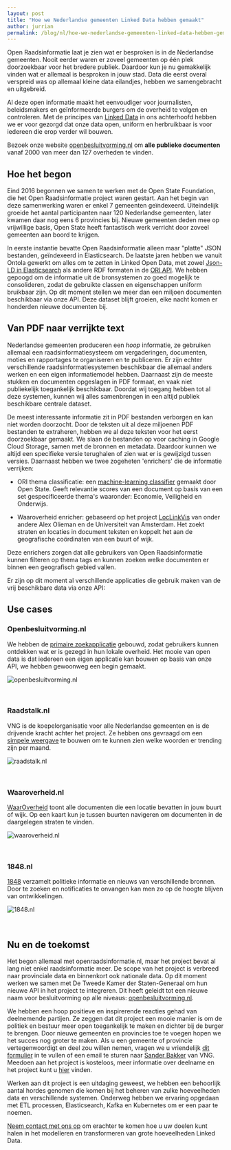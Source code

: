 ```yaml
---
layout: post
title: "Hoe we Nederlandse gemeenten Linked Data hebben gemaakt"
author: jurrian
permalink: /blog/nl/hoe-we-nederlandse-gemeenten-linked-data-hebben-gemaakt/
---
```


Open Raadsinformatie laat je zien wat er besproken is in de Nederlandse gemeenten.
Nooit eerder waren er zoveel gemeenten op één plek doorzoekbaar voor het bredere publiek.
Daardoor kun je nu gemakkelijk vinden wat er allemaal is besproken in jouw stad.
Data die eerst overal verspreid was op allemaal kleine data eilandjes, hebben we samengebracht en uitgebreid.

Al deze open informatie maakt het eenvoudiger voor journalisten, beleidsmakers en geïnformeerde burgers om de overheid te volgen en controleren.
Met de principes van [Linked Data](/what-is-linked-data/) in ons achterhoofd hebben we er voor gezorgd dat onze data open, uniform en herbruikbaar is voor iedereen die erop verder wil bouwen.

Bezoek onze website [openbesluitvorming.nl](https://openbesluitvorming.nl) om **alle publieke documenten** vanaf 2000 van meer dan 127 overheden te vinden.

## Hoe het begon
Eind 2016 begonnen we samen te werken met de Open State Foundation, die het Open Raadsinformatie project waren gestart.
Aan het begin van deze samenwerking waren er enkel 7 gemeenten geïndexeerd.
Uiteindelijk groeide het aantal participanten naar 120 Nederlandse gemeenten, later kwamen daar nog eens 6 provincies bij.
Nieuwe gemeenten deden mee op vrijwillige basis, Open State heeft fantastisch werk verricht door zoveel gemeenten aan boord te krijgen.

In eerste instantie bevatte Open Raadsinformatie alleen maar "platte" JSON bestanden, geïndexeerd in Elasticsearch.
De laatste jaren hebben we vanuit Ontola gewerkt om alles om te zetten in Linked Open Data, met zowel [Json-LD in Elasticsearch](https://api.openraadsinformatie.nl/v1/elastic/_search) als andere RDF formaten in de [ORI API](https://id.openraadsinformatie.nl/).
We hebben gepoogd om de informatie uit de bronsystemen zo goed mogelijk te consolideren, zodat de gebruikte classen en eigenschappen uniform bruikbaar zijn.
Op dit moment stellen we meer dan een miljoen documenten beschikbaar via onze API.
Deze dataset blijft groeien, elke nacht komen er honderden nieuwe documenten bij.

## Van PDF naar verrijkte text
Nederlandse gemeenten produceren een *hoop* informatie, ze gebruiken allemaal een raadsinformatiesysteem om vergaderingen, documenten, moties en rapportages te organiseren en te publiceren.
Er zijn echter verschillende raadsinformatiesystemen beschikbaar die allemaal anders werken en een eigen informatiemodel hebben.
Daarnaast zijn de meeste stukken en documenten opgeslagen in PDF formaat, en vaak niet publiekelijk toegankelijk beschikbaar.
Doordat wij toegang hebben tot al deze systemen, kunnen wij alles samenbrengen in een altijd publiek beschikbare centrale dataset.

De meest interessante informatie zit in PDF bestanden verborgen en kan niet worden doorzocht.
Door de teksten uit al deze miljoenen PDF bestanden te extraheren, hebben we al deze teksten voor het eerst doorzoekbaar gemaakt.
We slaan de bestanden op voor caching in Google Cloud Storage, samen met de bronnen en metadata.
Daardoor kunnen we altijd een specifieke versie terughalen of zien wat er is gewijzigd tussen versies.
Daarnaast hebben we twee zogeheten 'enrichers' die de informatie verrijken:

- ORI thema classificatie: een [machine-learning classifier](https://github.com/openstate/ori-theme-classifier) gemaakt door Open State.
Geeft relevantie scores van een document op basis van een set gespecificeerde thema's waaronder: Economie, Veiligheid en Onderwijs.

- Waaroverheid enricher: gebaseerd op het project [LocLinkVis](https://bitbucket.org/aolieman/loclinkvis/) van onder andere Alex Olieman en de Universiteit van Amsterdam.
Het zoekt straten en locaties in document teksten en koppelt het aan de geografische coördinaten van een buurt of wijk.

Deze enrichers zorgen dat alle gebruikers van Open Raadsinformatie kunnen filteren op thema tags en kunnen zoeken welke documenten er binnen een geografisch gebied vallen.

Er zijn op dit moment al verschillende applicaties die gebruik maken van de vrij beschikbare data via onze API:

## Use cases

### Openbesluitvorming.nl
We hebben de [primaire zoekapplicatie](https://openbesluitvorming.nl) gebouwd, zodat gebruikers kunnen ontdekken wat er is gezegd in hun lokale overheid.
Het mooie van open data is dat iedereen een eigen applicatie kan bouwen op basis van onze API, we hebben gewoonweg een begin gemaakt.

![openbesluitvorming.nl](/img/posts/ori/zoek-openraadsinformatie.jpg "openbesluitvorming.nl")

&nbsp;

### Raadstalk.nl
VNG is de koepelorganisatie voor alle Nederlandse gemeenten en is de drijvende kracht achter het project.
Ze hebben ons gevraagd om een [simpele weergave](https://raadstalk.nl) te bouwen om te kunnen zien welke woorden er trending zijn per maand.

![raadstalk.nl](/img/posts/ori/raadstalk.jpg "Raadstalk.nl")

&nbsp;

### Waaroverheid.nl
[WaarOverheid](https://waaroverheid.nl) toont alle documenten die een locatie bevatten in jouw buurt of wijk.
Op een kaart kun je tussen buurten navigeren om documenten in de daargelegen straten te vinden.

![waaroverheid.nl](/img/posts/ori/waaroverheid.jpg "Waaroverheid.nl")

&nbsp;

### 1848.nl
[1848](https://1848.nl) verzamelt politieke informatie en nieuws van verschillende bronnen.
Door te zoeken en notificaties te onvangen kan men zo op de hoogte blijven van ontwikkelingen.

![1848.nl](/img/posts/ori/1848.jpg "1848.nl")

&nbsp;

## Nu en de toekomst

Het begon allemaal met openraadsinformatie.nl, maar het project bevat al lang niet enkel raadsinformatie meer.
De scope van het project is verbreed naar provinciale data en binnenkort ook nationale data.
Op dit moment werken we samen met De Tweede Kamer der Staten-Generaal om hun nieuwe API in het project te integreren.
Dit heeft geleidt tot een nieuwe naam voor besluitvorming op alle niveaus: [openbesluitvorming.nl](https://openbesluitvorming.nl).

We hebben een hoop positieve en inspirerende reacties gehad van deelnemende partijen.
Ze zeggen dat dit project een mooie manier is om de politiek en bestuur meer open toegankelijk te maken en dichter bij de burger te brengen.
Door nieuwe gemeenten en provincies toe te voegen hopen we het succes nog groter te maken.
Als u een gemeente of provincie vertegenwoordigt en deel zou willen nemen, vragen we u vriendelijk [dit formulier](https://formulieren.vngrealisatie.nl/deelname_openraadsinformatie) in te vullen of een email te sturen naar [Sander Bakker](mailto:sander.bakker@vng.nl) van VNG.
Meedoen aan het project is kosteloos, meer informatie over deelname en het project kunt u [hier](https://www.vngrealisatie.nl/producten/open-raadsinformatie) vinden.

Werken aan dit project is een uitdaging geweest, we hebben een behoorlijk aantal hordes genomen die komen bij het beheren van zulke hoeveelheden data en verschillende systemen.
Onderweg hebben we ervaring opgedaan met ETL processen, Elasticsearch, Kafka en Kubernetes om er een paar te noemen.

[Neem contact met ons op](/contact) om erachter te komen hoe u uw doelen kunt halen in het modelleren en transformeren van grote hoeveelheden Linked Data.
